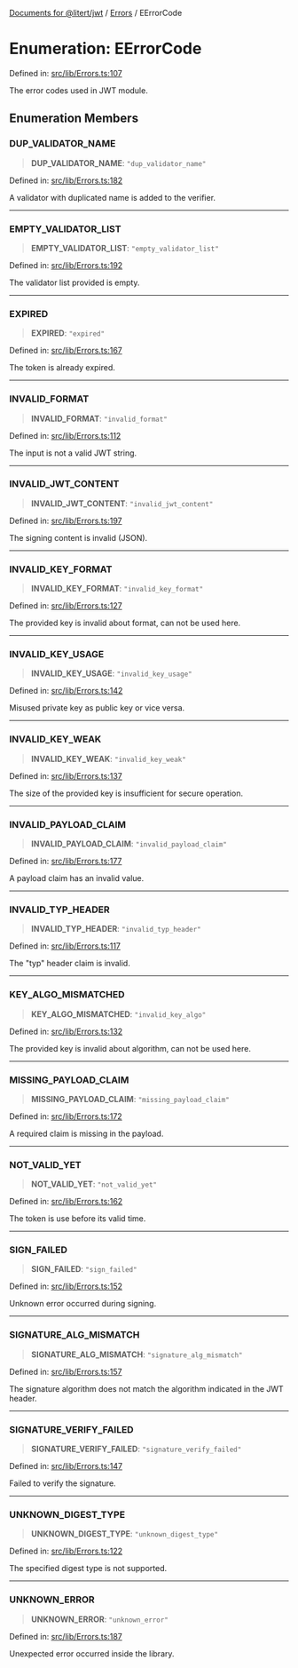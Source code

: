 [Documents for @litert/jwt](../../index.md) / [Errors](../index.md) / EErrorCode

# Enumeration: EErrorCode

Defined in: [src/lib/Errors.ts:107](https://github.com/litert/jwt.js/blob/master/src/lib/Errors.ts#L107)

The error codes used in JWT module.

## Enumeration Members

### DUP\_VALIDATOR\_NAME

> **DUP\_VALIDATOR\_NAME**: `"dup_validator_name"`

Defined in: [src/lib/Errors.ts:182](https://github.com/litert/jwt.js/blob/master/src/lib/Errors.ts#L182)

A validator with duplicated name is added to the verifier.

***

### EMPTY\_VALIDATOR\_LIST

> **EMPTY\_VALIDATOR\_LIST**: `"empty_validator_list"`

Defined in: [src/lib/Errors.ts:192](https://github.com/litert/jwt.js/blob/master/src/lib/Errors.ts#L192)

The validator list provided is empty.

***

### EXPIRED

> **EXPIRED**: `"expired"`

Defined in: [src/lib/Errors.ts:167](https://github.com/litert/jwt.js/blob/master/src/lib/Errors.ts#L167)

The token is already expired.

***

### INVALID\_FORMAT

> **INVALID\_FORMAT**: `"invalid_format"`

Defined in: [src/lib/Errors.ts:112](https://github.com/litert/jwt.js/blob/master/src/lib/Errors.ts#L112)

The input is not a valid JWT string.

***

### INVALID\_JWT\_CONTENT

> **INVALID\_JWT\_CONTENT**: `"invalid_jwt_content"`

Defined in: [src/lib/Errors.ts:197](https://github.com/litert/jwt.js/blob/master/src/lib/Errors.ts#L197)

The signing content is invalid (JSON).

***

### INVALID\_KEY\_FORMAT

> **INVALID\_KEY\_FORMAT**: `"invalid_key_format"`

Defined in: [src/lib/Errors.ts:127](https://github.com/litert/jwt.js/blob/master/src/lib/Errors.ts#L127)

The provided key is invalid about format, can not be used here.

***

### INVALID\_KEY\_USAGE

> **INVALID\_KEY\_USAGE**: `"invalid_key_usage"`

Defined in: [src/lib/Errors.ts:142](https://github.com/litert/jwt.js/blob/master/src/lib/Errors.ts#L142)

Misused private key as public key or vice versa.

***

### INVALID\_KEY\_WEAK

> **INVALID\_KEY\_WEAK**: `"invalid_key_weak"`

Defined in: [src/lib/Errors.ts:137](https://github.com/litert/jwt.js/blob/master/src/lib/Errors.ts#L137)

The size of the provided key is insufficient for secure operation.

***

### INVALID\_PAYLOAD\_CLAIM

> **INVALID\_PAYLOAD\_CLAIM**: `"invalid_payload_claim"`

Defined in: [src/lib/Errors.ts:177](https://github.com/litert/jwt.js/blob/master/src/lib/Errors.ts#L177)

A payload claim has an invalid value.

***

### INVALID\_TYP\_HEADER

> **INVALID\_TYP\_HEADER**: `"invalid_typ_header"`

Defined in: [src/lib/Errors.ts:117](https://github.com/litert/jwt.js/blob/master/src/lib/Errors.ts#L117)

The "typ" header claim is invalid.

***

### KEY\_ALGO\_MISMATCHED

> **KEY\_ALGO\_MISMATCHED**: `"invalid_key_algo"`

Defined in: [src/lib/Errors.ts:132](https://github.com/litert/jwt.js/blob/master/src/lib/Errors.ts#L132)

The provided key is invalid about algorithm, can not be used here.

***

### MISSING\_PAYLOAD\_CLAIM

> **MISSING\_PAYLOAD\_CLAIM**: `"missing_payload_claim"`

Defined in: [src/lib/Errors.ts:172](https://github.com/litert/jwt.js/blob/master/src/lib/Errors.ts#L172)

A required claim is missing in the payload.

***

### NOT\_VALID\_YET

> **NOT\_VALID\_YET**: `"not_valid_yet"`

Defined in: [src/lib/Errors.ts:162](https://github.com/litert/jwt.js/blob/master/src/lib/Errors.ts#L162)

The token is use before its valid time.

***

### SIGN\_FAILED

> **SIGN\_FAILED**: `"sign_failed"`

Defined in: [src/lib/Errors.ts:152](https://github.com/litert/jwt.js/blob/master/src/lib/Errors.ts#L152)

Unknown error occurred during signing.

***

### SIGNATURE\_ALG\_MISMATCH

> **SIGNATURE\_ALG\_MISMATCH**: `"signature_alg_mismatch"`

Defined in: [src/lib/Errors.ts:157](https://github.com/litert/jwt.js/blob/master/src/lib/Errors.ts#L157)

The signature algorithm does not match the algorithm indicated in the JWT header.

***

### SIGNATURE\_VERIFY\_FAILED

> **SIGNATURE\_VERIFY\_FAILED**: `"signature_verify_failed"`

Defined in: [src/lib/Errors.ts:147](https://github.com/litert/jwt.js/blob/master/src/lib/Errors.ts#L147)

Failed to verify the signature.

***

### UNKNOWN\_DIGEST\_TYPE

> **UNKNOWN\_DIGEST\_TYPE**: `"unknown_digest_type"`

Defined in: [src/lib/Errors.ts:122](https://github.com/litert/jwt.js/blob/master/src/lib/Errors.ts#L122)

The specified digest type is not supported.

***

### UNKNOWN\_ERROR

> **UNKNOWN\_ERROR**: `"unknown_error"`

Defined in: [src/lib/Errors.ts:187](https://github.com/litert/jwt.js/blob/master/src/lib/Errors.ts#L187)

Unexpected error occurred inside the library.
